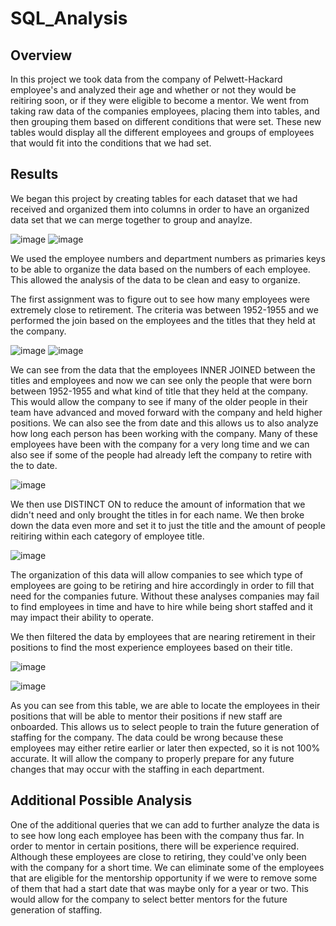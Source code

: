 # SQL_Analysis

## Overview

In this project we took data from the company of Pelwett-Hackard employee's and analyzed their age and whether or not they would be reitiring soon, or if they were eligible to become a mentor. We went from taking raw data of the companies employees, placing them into tables, and then grouping them based on different conditions that were set. These new tables would display all the different employees and groups of employees that would fit into the conditions that we had set. 

## Results

We began this project by creating tables for each dataset that we had received and organized them into columns in order to have an organized data set that we can merge together to group and anaylze. 

![image](https://user-images.githubusercontent.com/107448860/183273491-d9ef7f5c-20bb-4c2b-81e6-4adb36646502.png)
![image](https://user-images.githubusercontent.com/107448860/183273499-8c59edd0-738d-434a-a1e9-095eeee44268.png)

We used the employee numbers and department numbers as primaries keys to be able to organize the data based on the numbers of each employee. This allowed the analysis of the data to be clean and easy to organize. 

The first assignment was to figure out to see how many employees were extremely close to retirement. The criteria was between 1952-1955 and we performed the join based on the employees and the titles that they held at the company. 

![image](https://user-images.githubusercontent.com/107448860/183273567-f57b3ccb-9bfb-4b27-b7b5-dc7f43fe19e6.png)
![image](https://user-images.githubusercontent.com/107448860/183273577-0d773f2f-71d7-4240-8147-4c0efce64aac.png)

We can see from the data that the employees INNER JOINED between the titles and employees and now we can see only the people that were born between 1952-1955 and what kind of title that they held at the company. This would allow the company to see if many of the older people in their team have advanced and moved forward with the company and held higher positions. We can also see the from date and this allows us to also analyze how long each person has been working with the company. Many of these employees have been with the company for a very long time and we can also see if some of the people had already left the company to retire with the to date. 

![image](https://user-images.githubusercontent.com/107448860/183273646-397b72d2-353e-4791-be00-bab6ba852141.png)

We then use DISTINCT ON to reduce the amount of information that we didn't need and only brought the titles in for each name. We then broke down the data even more and set it to just the title and the amount of people reitiring within each category of employee title. 

![image](https://user-images.githubusercontent.com/107448860/183273827-8c05743c-208d-4eed-b224-51c48717eac0.png)

The organization of this data will allow companies to see which type of employees are going to be retiring and hire accordingly in order to fill that need for the companies future. Without these analyses companies may fail to find employees in time and have to hire while being short staffed and it may impact their ability to operate. 

We then filtered the data by employees that are nearing retirement in their positions to find the most experience employees based on their title. 

![image](https://user-images.githubusercontent.com/107448860/183273905-9d91e24c-8bb7-4ac5-91ee-30bda638fa53.png)

![image](https://user-images.githubusercontent.com/107448860/183273910-f0a2e483-703c-4e9e-8699-4ffdbf2f624f.png)

As you can see from this table, we are able to locate the employees in their positions that will be able to mentor their positions if new staff are onboarded. This allows us to select people to train the future generation of staffing for the company. The data could be wrong because these employees may either retire earlier or later then expected, so it is not 100% accurate. It will allow the company to properly prepare for any future changes that may occur with the staffing in each department. 

## Additional Possible Analysis

One of the additional queries that we can add to further analyze the data is to see how long each employee has been with the company thus far. In order to mentor in certain positions, there will be experience required. Although these employees are close to retiring, they could've only been with the company for a short time. We can eliminate some of the employees that are eligible for the mentorship opportunity if we were to remove some of them that had a start date that was maybe only for a year or two. This would allow for the company to select better mentors for the future generation of staffing. 

